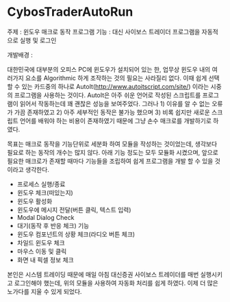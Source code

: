 CybosTraderAutoRun
==================

주제 : 윈도우 매크로 동작 프로그램
기능 : 대신 사이보스 트레이더 프로그램을 자동적으로 실행 및 로그인

개발배경 :

대한민국에 대부분의 오피스 PC에 윈도우가 설치되어 있는 한, 업무상 윈도우 내의 여러가지 요소를 Algorithmic 하게 조작하는 것의 필요는 사라질리 없다. 이때 쉽게 선택할 수 있는 카드중의 하나로 AutoIt(http://www.autoitscript.com/site/) 이라는 시중의 프로그램을 사용하는 것이다. AutoIt은 아주 쉬운 언어로 작성된 스크립트를 프로그램이 읽어서 작동하는데 꽤 괜찮은 성능을 보여주었다. 그러나 1) 이유를 알 수 없는 오류가 가끔 존재하였고 2) 아주 세부적인 동작은 불가능 했으며 3) 비록 쉽지만 새로운 스크립트 언어를 배워야 하는 비용이 존재하였기 때문에 그냥 손수 매크로를 개발하기로 하였다.

목표는 매크로 동작을 기능단위로 세분화 하여 모듈을 작성하는 것이었는데, 생각보다 필요로 하는 동작의 개수는 많지 않다. 아래 기능 정도는 모두 모듈화 시켰으며, 앞으로 필요한 매크로가 존재할 때마다 기능들을 조립하여 쉽게 프로그램을 개발 할 수 있을 것이라고 생각한다.

- 프로세스 실행/종료
- 윈도우 체크(떠있는지)
- 윈도우 활성화
- 윈도우에 메시지 전달(버튼 클릭, 텍스트 입력)
- Modal Dialog Check
- 대기(동작 후 반응 체크) 기능
- 윈도우 컴포넌트의 상황 체크(라디오 버튼 체크)
- 차일드 윈도우 체크
- 마우스 이동 및 클릭
- 화면 내 픽셀 정보 체크

본인은 시스템 트레이딩 때문에 매일 아침 대신증권 사이보스 트레이더를 매번 실행시키고 로그인해야 했는데, 위의 모듈을 사용하여 자동화 처리를 쉽게 하였다. 이제 더 많은 노가다를 지울 수 있게 되었다.
